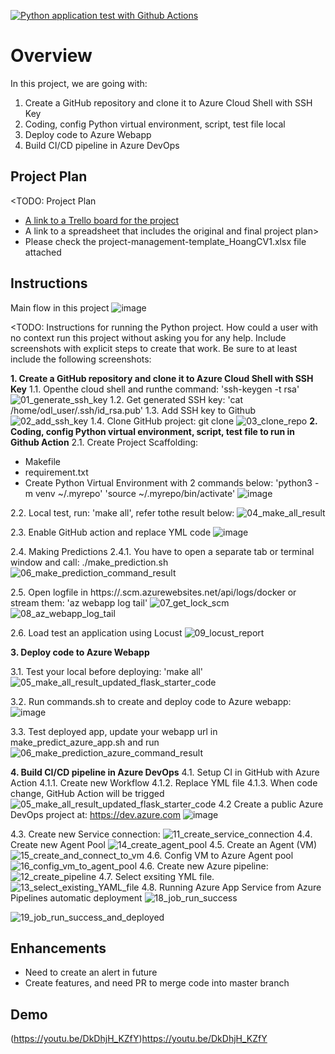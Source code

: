 [![Python application test with Github Actions](https://github.com/hoangsc/UdacityDevOps/actions/workflows/pythonapp.yml/badge.svg)](https://github.com/hoangsc/UdacityDevOps/actions/workflows/pythonapp.yml)
# Overview

In this project, we are going with:
1. Create a GitHub repository and clone it to Azure Cloud Shell with SSH Key
2. Coding, config Python virtual environment, script, test file local
3. Deploy code to Azure Webapp
4. Build CI/CD pipeline in Azure DevOps

## Project Plan
<TODO: Project Plan

* [A link to a Trello board for the project](https://trello.com/invite/b/3ILyADWF/ATTIfcab70aa9141abf83916589454df9eb5F9C3F116/trello-agile-sprint-hoangcv1)
* A link to a spreadsheet that includes the original and final project plan>
* Please check the project-management-template_HoangCV1.xlsx file attached

## Instructions
Main flow in this project
![image](https://github.com/hoangsc/UdacityDevOps/assets/72764803/54f70119-08ad-45bc-991a-cd5a7018093d)


<TODO:  Instructions for running the Python project.  How could a user with no context run this project without asking you for any help.  Include screenshots with explicit steps to create that work. Be sure to at least include the following screenshots:

**1. Create a GitHub repository and clone it to Azure Cloud Shell with SSH Key**
   1.1. Openthe  cloud shell and runthe  command: 'ssh-keygen -t rsa'
   ![01_generate_ssh_key](https://github.com/hoangsc/UdacityDevOps/assets/72764803/0e891b91-eba1-40bc-8fc5-f49cb79be8bf)
   1.2. Get generated SSH key: 'cat /home/odl_user/.ssh/id_rsa.pub'
   1.3. Add SSH key to Github
      ![02_add_ssh_key](https://github.com/hoangsc/UdacityDevOps/assets/72764803/b2f45459-e135-4fea-9732-fa939d7fc6ef)
   1.4. Clone GitHub project: git clone <linkofYourRepository>
      ![03_clone_repo](https://github.com/hoangsc/UdacityDevOps/assets/72764803/858f5d7c-ba17-4a23-b12e-ff329b8bf3c5)
**2. Coding, config Python virtual environment, script, test file to run in Github Action**
   2.1. Create Project Scaffolding:
   - Makefile
   - requirement.txt
   - Create Python Virtual Environment with 2 commands below:
        'python3 -m venv ~/.myrepo'
        'source ~/.myrepo/bin/activate'
      ![image](https://github.com/hoangsc/UdacityDevOps/assets/72764803/e54dc834-86eb-43e9-b97c-b42a206bde02)
   
   2.2. Local test, run: 'make all', refer tothe  result below:
     ![04_make_all_result](https://github.com/hoangsc/UdacityDevOps/assets/72764803/ae226f06-d872-4f13-9b1a-cf5b86334486)

   2.3. Enable GitHub action and replace YML code 
   ![image](https://github.com/hoangsc/UdacityDevOps/assets/72764803/90d11888-93bc-4945-aa70-70f73096800d)

   2.4. Making Predictions
   2.4.1. You have to open a separate tab or terminal window and call: ./make_prediction.sh 
   ![06_make_prediction_command_result](https://github.com/hoangsc/UdacityDevOps/assets/72764803/4c236842-7ea2-4814-b6d9-435469d3a46e)

   2.5. Open logfile in https://<app-name>.scm.azurewebsites.net/api/logs/docker or stream them: 'az webapp log tail'
   ![07_get_lock_scm](https://github.com/hoangsc/UdacityDevOps/assets/72764803/0af83c11-9125-4b5c-b454-853b92dc3edd)
   ![08_az_webapp_log_tail](https://github.com/hoangsc/UdacityDevOps/assets/72764803/3808c59b-8898-4822-b646-f9446d246bd5)
   
   2.6. Load test an application using Locust
   ![09_locust_report](https://github.com/hoangsc/UdacityDevOps/assets/72764803/bbc7b8fc-225d-4c50-bf13-4a42c1f5d315)

**3. Deploy code to Azure Webapp**
   
   3.1. Test your local before deploying: 'make all'
        ![05_make_all_result_updated_flask_starter_code](https://github.com/hoangsc/UdacityDevOps/assets/72764803/94ed7a36-f85c-46ea-a88d-82fc9f9b81f8)
   
   3.2. Run commands.sh to create and deploy code to Azure webapp: 
   ![image](https://github.com/hoangsc/UdacityDevOps/assets/72764803/2fc4280c-05e1-4be9-a6ab-62b8ba20a96d)

   3.3. Test deployed app, update your webapp url in make_predict_azure_app.sh and run
   ![06_make_prediction_azure_command_result](https://github.com/hoangsc/UdacityDevOps/assets/72764803/9b27707c-88fc-426d-a6b7-fdde5adec3ce)

**4. Build CI/CD pipeline in Azure DevOps**
   4.1. Setup CI in GitHub with Azure Action
   4.1.1. Create new Workflow
   4.1.2. Replace YML file
   4.1.3. When code change, GitHub Action will be trigged
![05_make_all_result_updated_flask_starter_code](https://github.com/hoangsc/UdacityDevOps/assets/72764803/94ed7a36-f85c-46ea-a88d-82fc9f9b81f8)
   4.2 Create a public Azure DevOps project at: https://dev.azure.com
   ![image](https://github.com/hoangsc/UdacityDevOps/assets/72764803/05f78718-f0c4-4f1c-9b9b-c3eda78334d4)

   4.3. Create new Service connection:
   ![11_create_service_connection](https://github.com/hoangsc/UdacityDevOps/assets/72764803/88fea157-c02c-4821-8dca-e4f02ea1d757)
   4.4. Create new Agent Pool
   ![14_create_agent_pool](https://github.com/hoangsc/UdacityDevOps/assets/72764803/a0e156f4-beb3-46cc-8fd6-2540edcac623)
   4.5. Create an Agent (VM)
   ![15_create_and_connect_to_vm](https://github.com/hoangsc/UdacityDevOps/assets/72764803/9cd0a231-5017-433d-8bea-bd4f8dcc203d)
   4.6. Config VM to Azure Agent pool
   ![16_config_vm_to_agent_pool](https://github.com/hoangsc/UdacityDevOps/assets/72764803/a5389a1e-a4db-4ac5-bd9d-5fc4c18a056d)
   4.6. Create new Azure pipeline: 
   ![12_create_pipeline](https://github.com/hoangsc/UdacityDevOps/assets/72764803/199f884f-58bc-46a1-abcb-cdbe67521096)
   4.7. Select exsiting YML file.
   ![13_select_existing_YAML_file](https://github.com/hoangsc/UdacityDevOps/assets/72764803/97e94114-9497-43ae-b313-4a03736d5993)
   4.8. Running Azure App Service from Azure Pipelines automatic deployment
   ![18_job_run_success](https://github.com/hoangsc/UdacityDevOps/assets/72764803/d530b3c1-5f41-494a-8073-5e21b569caf8)

   ![19_job_run_success_and_deployed](https://github.com/hoangsc/UdacityDevOps/assets/72764803/987fba84-6fe1-427b-84d9-16e63cd695e9)


## Enhancements

- Need to create an alert in future
- Create features, and need PR to merge code into master branch 
## Demo 
(https://youtu.be/DkDhjH_KZfY)https://youtu.be/DkDhjH_KZfY


